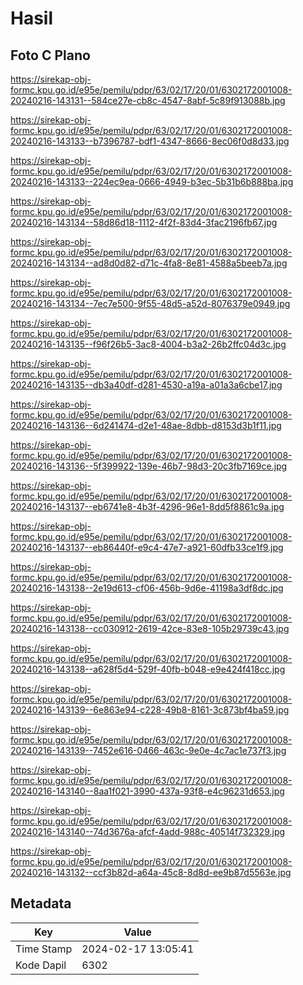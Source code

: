 # Hasil

## Foto C Plano

https://sirekap-obj-formc.kpu.go.id/e95e/pemilu/pdpr/63/02/17/20/01/6302172001008-20240216-143131--584ce27e-cb8c-4547-8abf-5c89f913088b.jpg

https://sirekap-obj-formc.kpu.go.id/e95e/pemilu/pdpr/63/02/17/20/01/6302172001008-20240216-143133--b7396787-bdf1-4347-8666-8ec06f0d8d33.jpg

https://sirekap-obj-formc.kpu.go.id/e95e/pemilu/pdpr/63/02/17/20/01/6302172001008-20240216-143133--224ec9ea-0666-4949-b3ec-5b31b6b888ba.jpg

https://sirekap-obj-formc.kpu.go.id/e95e/pemilu/pdpr/63/02/17/20/01/6302172001008-20240216-143134--58d86d18-1112-4f2f-83d4-3fac2196fb67.jpg

https://sirekap-obj-formc.kpu.go.id/e95e/pemilu/pdpr/63/02/17/20/01/6302172001008-20240216-143134--ad8d0d82-d71c-4fa8-8e81-4588a5beeb7a.jpg

https://sirekap-obj-formc.kpu.go.id/e95e/pemilu/pdpr/63/02/17/20/01/6302172001008-20240216-143134--7ec7e500-9f55-48d5-a52d-8076379e0949.jpg

https://sirekap-obj-formc.kpu.go.id/e95e/pemilu/pdpr/63/02/17/20/01/6302172001008-20240216-143135--f96f26b5-3ac8-4004-b3a2-26b2ffc04d3c.jpg

https://sirekap-obj-formc.kpu.go.id/e95e/pemilu/pdpr/63/02/17/20/01/6302172001008-20240216-143135--db3a40df-d281-4530-a19a-a01a3a6cbe17.jpg

https://sirekap-obj-formc.kpu.go.id/e95e/pemilu/pdpr/63/02/17/20/01/6302172001008-20240216-143136--6d241474-d2e1-48ae-8dbb-d8153d3b1f11.jpg

https://sirekap-obj-formc.kpu.go.id/e95e/pemilu/pdpr/63/02/17/20/01/6302172001008-20240216-143136--5f399922-139e-46b7-98d3-20c3fb7169ce.jpg

https://sirekap-obj-formc.kpu.go.id/e95e/pemilu/pdpr/63/02/17/20/01/6302172001008-20240216-143137--eb6741e8-4b3f-4296-96e1-8dd5f8861c9a.jpg

https://sirekap-obj-formc.kpu.go.id/e95e/pemilu/pdpr/63/02/17/20/01/6302172001008-20240216-143137--eb86440f-e9c4-47e7-a921-60dfb33ce1f9.jpg

https://sirekap-obj-formc.kpu.go.id/e95e/pemilu/pdpr/63/02/17/20/01/6302172001008-20240216-143138--2e19d613-cf06-456b-9d6e-41198a3df8dc.jpg

https://sirekap-obj-formc.kpu.go.id/e95e/pemilu/pdpr/63/02/17/20/01/6302172001008-20240216-143138--cc030912-2619-42ce-83e8-105b29739c43.jpg

https://sirekap-obj-formc.kpu.go.id/e95e/pemilu/pdpr/63/02/17/20/01/6302172001008-20240216-143138--a628f5d4-529f-40fb-b048-e9e424f418cc.jpg

https://sirekap-obj-formc.kpu.go.id/e95e/pemilu/pdpr/63/02/17/20/01/6302172001008-20240216-143139--6e863e94-c228-49b8-8161-3c873bf4ba59.jpg

https://sirekap-obj-formc.kpu.go.id/e95e/pemilu/pdpr/63/02/17/20/01/6302172001008-20240216-143139--7452e616-0466-463c-9e0e-4c7ac1e737f3.jpg

https://sirekap-obj-formc.kpu.go.id/e95e/pemilu/pdpr/63/02/17/20/01/6302172001008-20240216-143140--8aa1f021-3990-437a-93f8-e4c96231d653.jpg

https://sirekap-obj-formc.kpu.go.id/e95e/pemilu/pdpr/63/02/17/20/01/6302172001008-20240216-143140--74d3676a-afcf-4add-988c-40514f732329.jpg

https://sirekap-obj-formc.kpu.go.id/e95e/pemilu/pdpr/63/02/17/20/01/6302172001008-20240216-143132--ccf3b82d-a64a-45c8-8d8d-ee9b87d5563e.jpg


## Metadata

| Key        | Value               |
| ---------- | ------------------- |
| Time Stamp | 2024-02-17 13:05:41 |
| Kode Dapil | 6302                |




